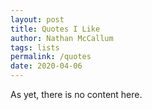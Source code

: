 ```yaml
---
layout: post
title: Quotes I Like
author: Nathan McCallum
tags: lists
permalink: /quotes
date: 2020-04-06
---
```


As yet, there is no content here.
